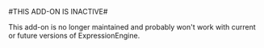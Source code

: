 #THIS ADD-ON IS INACTIVE#

This add-on is no longer maintained and probably won't work with current or future versions of ExpressionEngine.
